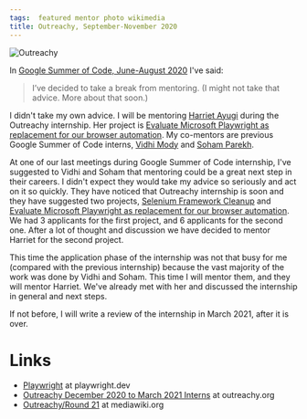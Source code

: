 ```yaml
---
tags:  featured mentor photo wikimedia
title: Outreachy, September-November 2020
---
```

![Outreachy](/assets/outreachy-december-march-2021.png "Outreachy")

In [Google Summer of Code, June-August 2020](/gsoc-june-august-2020) I've said:

> I’ve decided to take a break from mentoring. (I might not take that advice. More about that soon.)

I didn't take my own advice. I will be mentoring [Harriet Ayugi](https://harriet-ayugi.onrender.com/) during the Outreachy internship. Her project is [Evaluate Microsoft Playwright as replacement for our browser automation](https://phabricator.wikimedia.org/T266841). My co-mentors are previous Google Summer of Code interns, [Vidhi Mody](https://vidhi-mody.netlify.app/) and [Soham Parekh](https://www.sohamp.dev/).

At one of our last meetings during Google Summer of Code internship, I've suggested to Vidhi and Soham that mentoring could be a great next step in their careers. I didn't expect they would take my advice so seriously and act on it so quickly. They have noticed that Outreachy internship is soon and they have suggested two projects, [Selenium Framework Cleanup](https://phabricator.wikimedia.org/T263221) and [Evaluate Microsoft Playwright as replacement for our browser automation](https://phabricator.wikimedia.org/T262682). We had 3 applicants for the first project, and 6 applicants for the second one. After a lot of thought and discussion we have decided to mentor Harriet for the second project.

This time the application phase of the internship was not that busy for me (compared with the previous internship) because the vast majority of the work was done by Vidhi and Soham. This time I will mentor them, and they will mentor Harriet. We've already met with her and discussed the internship in general and next steps.

If not before, I will write a review of the internship in March 2021, after it is over.

# Links

* [Playwright](https://playwright.dev/) at playwright.dev
* [Outreachy December 2020 to March 2021 Interns](https://www.outreachy.org/alums/) at outreachy.org
* [Outreachy/Round 21](https://www.mediawiki.org/wiki/Outreachy/Round_21) at mediawiki.org